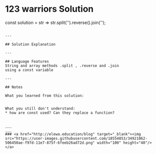 # 123 warriors Solution

const solution = str => str.split('').reverse().join('');
```

---

## Solution Explanation

---

## Language Features
String and array methods .split , .reverse and .join
using a const variable

---

## Notes

What you learned from this solution:


What you still don't understand:
* how are const used? Can they replace a function?


___
___
### <a href="http://elewa.education/blog" target="_blank"><img src="https://user-images.githubusercontent.com/18554853/34921062-506450ae-f97d-11e7-875f-6feeb26ad72d.png" width="100" height="40"/></a>

